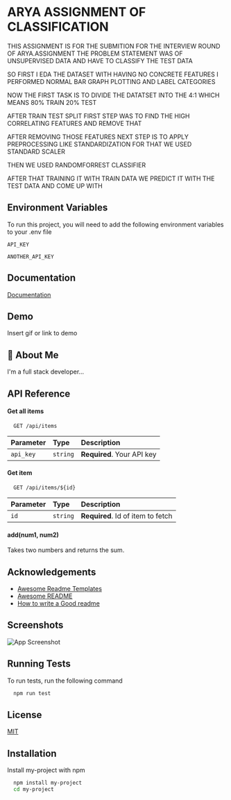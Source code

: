 
# ARYA ASSIGNMENT OF CLASSIFICATION

THIS ASSIGNMENT IS FOR THE SUBMITION FOR THE INTERVIEW ROUND OF ARYA.ASSIGNMENT
THE PROBLEM STATEMENT WAS OF UNSUPERVISED DATA AND HAVE TO CLASSIFY THE TEST DATA

SO FIRST I EDA THE DATASET WITH HAVING NO CONCRETE FEATURES  I PERFORMED NORMAL BAR GRAPH
PLOTTING AND LABEL CATEGORIES

NOW THE FIRST TASK IS TO DIVIDE THE DATATSET INTO THE 4:1 WHICH MEANS 80% TRAIN 20% TEST

AFTER TRAIN TEST SPLIT FIRST STEP WAS TO FIND THE HIGH CORRELATING FEATURES AND REMOVE THAT

AFTER REMOVING THOSE FEATURES NEXT STEP IS TO APPLY PREPROCESSING LIKE STANDARDIZATION 
FOR THAT WE USED STANDARD SCALER

THEN WE USED RANDOMFORREST CLASSIFIER

AFTER THAT TRAINING IT WITH TRAIN DATA WE PREDICT IT WITH THE TEST DATA AND COME UP WITH


## Environment Variables

To run this project, you will need to add the following environment variables to your .env file

`API_KEY`

`ANOTHER_API_KEY`

  
## Documentation

[Documentation](https://linktodocumentation)

  
## Demo

Insert gif or link to demo

  
## 🚀 About Me
I'm a full stack developer...

  
## API Reference

#### Get all items

```http
  GET /api/items
```

| Parameter | Type     | Description                |
| :-------- | :------- | :------------------------- |
| `api_key` | `string` | **Required**. Your API key |

#### Get item

```http
  GET /api/items/${id}
```

| Parameter | Type     | Description                       |
| :-------- | :------- | :-------------------------------- |
| `id`      | `string` | **Required**. Id of item to fetch |

#### add(num1, num2)

Takes two numbers and returns the sum.

  
## Acknowledgements

 - [Awesome Readme Templates](https://awesomeopensource.com/project/elangosundar/awesome-README-templates)
 - [Awesome README](https://github.com/matiassingers/awesome-readme)
 - [How to write a Good readme](https://bulldogjob.com/news/449-how-to-write-a-good-readme-for-your-github-project)

  
## Screenshots

![App Screenshot](https://via.placeholder.com/468x300?text=App+Screenshot+Here)

  
## Running Tests

To run tests, run the following command

```bash
  npm run test
```

  
## License

[MIT](https://choosealicense.com/licenses/mit/)

  
## Installation

Install my-project with npm

```bash
  npm install my-project
  cd my-project
```
    